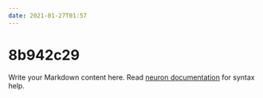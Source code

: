 ```yaml
---
date: 2021-01-27T01:57
---
```


# 8b942c29

Write your Markdown content here. Read [neuron documentation](https://neuron.zettel.page/2011404.html) for syntax help.

